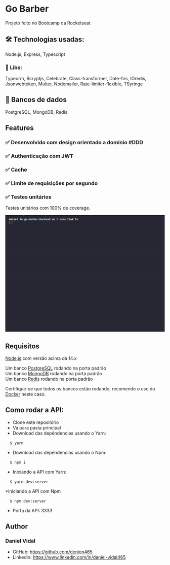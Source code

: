 # Go Barber

Projeto feito no Bootcamp da Rocketseat

## 🛠 Technologias usadas:
Node.js, Express, Typescript

### 📘 Libs:
Typeorm, Bcryptjs, Celebrate, Class-transformer, Date-fns, IOredis, Jsonwebtoken, Multer, Nodemailer, Rate-limiter-flexible, TSyringe

## 💽 Bancos de dados

PostgreSQL, MongoDB, Redis

## Features

### ✅ Desenvolvido com design orientado a domínio #DDD
### ✅ Authenticação com JWT
### ✅ Cache
### ✅ Limite de requisições por segundo

### ✅ Testes unitários

Testes unitários com 100% de coverage.

![Alt Text](./src/assets/testsGoBarber.gif)

## Requisitos
[Node.js](https://nodejs.org) com versão acima da 14.x

Um banco [PostgreSQL](https://www.postgresql.org) rodando na porta padrão <br>
Um banco [MongoDB](https://www.mongodb.com) rodando na porta padrão <br>
Um banco [Redis](https://redis.io) rodando na porta padrão

Certifique-se que todos os bancos estão rodando, recomendo o uso do [Docker](https://www.docker.com) neste caso.

## Como rodar a API:
  * Clone este repositório
  * Vá para pasta principal
  * Download das depêndencias usando o Yarn:
  ```shell
    $ yarn
  ```

  * Download das depêndencias usando o Npm:
  ```shell
    $ npm i
  ```

  * Iniciando a API com Yarn:
  ```shell
    $ yarn dev:server
  ```

  *Iniciando a API com Npm
  ```shell
    $ npm dev:server
  ```
  * Porta da API: 3333

 ## Author
 ### Daniel Vidal
 * GitHub: https://github.com/denion465
 * Linkedin: https://www.linkedin.com/in/daniel-vidal465
